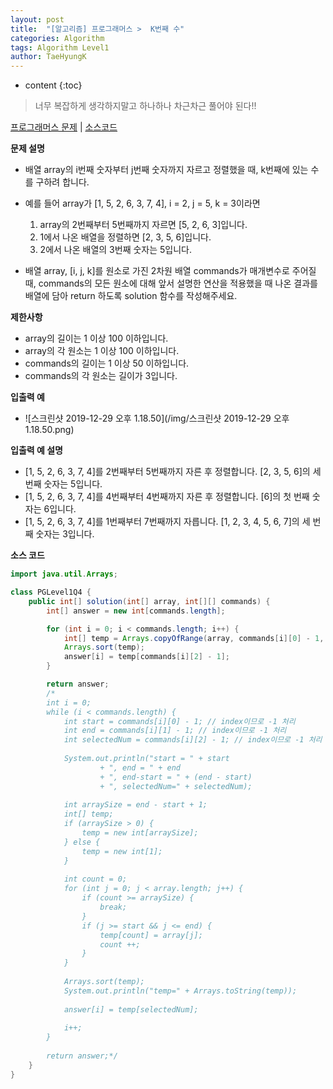 ```yaml
---
layout: post
title:  "[알고리즘] 프로그래머스 >  K번째 수"
categories: Algorithm
tags: Algorithm Level1
author: TaeHyungK
---
```


* content
{:toc}

> 너무 복잡하게 생각하지말고 하나하나 차근차근 풀어야 된다!!

[프로그래머스 문제](https://programmers.co.kr/learn/courses/30/lessons/42748) | [소스코드](https://github.com/TaeHyungK/algorithm/blob/master/src/programmers/level1/PGLevel1Q4.java)

**문제 설명**

  - 배열 array의 i번째 숫자부터 j번째 숫자까지 자르고 정렬했을 때, k번째에 있는 수를 구하려 합니다.
  
  - 예를 들어 array가 [1, 5, 2, 6, 3, 7, 4], i = 2, j = 5, k = 3이라면
    1. array의 2번째부터 5번째까지 자르면 [5, 2, 6, 3]입니다.
    2. 1에서 나온 배열을 정렬하면 [2, 3, 5, 6]입니다.
    3. 2에서 나온 배열의 3번째 숫자는 5입니다.
    
  - 배열 array, [i, j, k]를 원소로 가진 2차원 배열 commands가 매개변수로 주어질 때, commands의 모든 원소에 대해 앞서 설명한 연산을 적용했을 때 나온 결과를 배열에 담아 return 하도록 solution 함수를 작성해주세요.

**제한사항**

 - array의 길이는 1 이상 100 이하입니다.
 - array의 각 원소는 1 이상 100 이하입니다.
 - commands의 길이는 1 이상 50 이하입니다.
 - commands의 각 원소는 길이가 3입니다.

**입출력 예**
- ![스크린샷 2019-12-29 오후 1.18.50](/img/스크린샷 2019-12-29 오후 1.18.50.png)

**입출력 예 설명**

 - [1, 5, 2, 6, 3, 7, 4]를 2번째부터 5번째까지 자른 후 정렬합니다. [2, 3, 5, 6]의 세 번째 숫자는 5입니다.
 - [1, 5, 2, 6, 3, 7, 4]를 4번째부터 4번째까지 자른 후 정렬합니다. [6]의 첫 번째 숫자는 6입니다.
 - [1, 5, 2, 6, 3, 7, 4]를 1번째부터 7번째까지 자릅니다. [1, 2, 3, 4, 5, 6, 7]의 세 번째 숫자는 3입니다.

**소스 코드**

```java
import java.util.Arrays;

class PGLevel1Q4 {
    public int[] solution(int[] array, int[][] commands) {
        int[] answer = new int[commands.length];

        for (int i = 0; i < commands.length; i++) {
            int[] temp = Arrays.copyOfRange(array, commands[i][0] - 1, commands[i][1]);
            Arrays.sort(temp);
            answer[i] = temp[commands[i][2] - 1];
        }

        return answer;
        /*
        int i = 0;
        while (i < commands.length) {
        	int start = commands[i][0] - 1; // index이므로 -1 처리
        	int end = commands[i][1] - 1; // index이므로 -1 처리
        	int selectedNum = commands[i][2] - 1; // index이므로 -1 처리
        	
        	System.out.println("start = " + start 
        			+ ", end = " + end 
        			+ ", end-start = " + (end - start) 
        			+ ", selectedNum=" + selectedNum);
        	
        	int arraySize = end - start + 1;
        	int[] temp;
        	if (arraySize > 0) {
        		temp = new int[arraySize];
        	} else {
        		temp = new int[1];
        	}
        	
        	int count = 0;
        	for (int j = 0; j < array.length; j++) {
        		if (count >= arraySize) {
        			break;
        		}
        		if (j >= start && j <= end) {
        			temp[count] = array[j];
        			count ++;
        		}
        	}
        	
        	Arrays.sort(temp);
        	System.out.println("temp=" + Arrays.toString(temp));
        	
        	answer[i] = temp[selectedNum];
        	
        	i++;
        }
         
        return answer;*/
    }
}
```